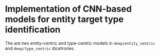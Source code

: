 # Implementation of CNN-based models for entity target type identification

The are two entity-centric and type-centric models in `deep/entity_centric` and `deep/type_centric` dicetrories.
